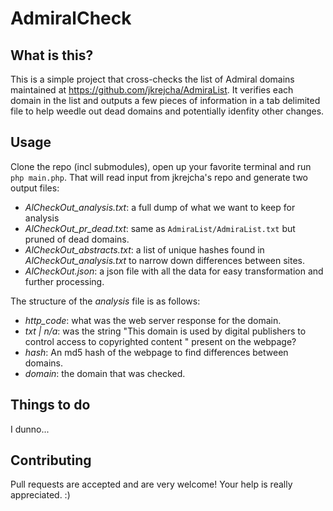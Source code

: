 # AdmiralCheck

## What is this?

This is a simple project that cross-checks the list of Admiral domains maintained at https://github.com/jkrejcha/AdmiraList. It verifies each domain in the list and outputs a few pieces of information in a tab delimited file to help weedle out dead domains and potentially idenfity other changes.

## Usage
Clone the repo (incl submodules), open up your favorite terminal and run `php main.php`. That will read input from jkrejcha's repo and generate two output files:

* _AlCheckOut_analysis.txt_: a full dump of what we want to keep for analysis
* _AlCheckOut_pr_dead.txt_: same as `AdmiraList/AdmiraList.txt` but pruned of dead domains.
* _AlCheckOut_abstracts.txt_: a list of unique hashes found in _AlCheckOut_analysis.txt_ to narrow down differences between sites.
* _AlCheckOut.json_: a json file with all the data for easy transformation and further processing.

The structure of the _analysis_ file is as follows:

* _http_code_: what was the web server response for the domain.
* _txt | n/a_: was the string "This domain is used by digital publishers to control access to copyrighted content " present on the webpage?
* _hash_: An md5 hash of the webpage to find differences between domains.
* _domain_: the domain that was checked.

## Things to do

I dunno...

## Contributing

Pull requests are accepted and are very welcome! Your help is really appreciated. :)
